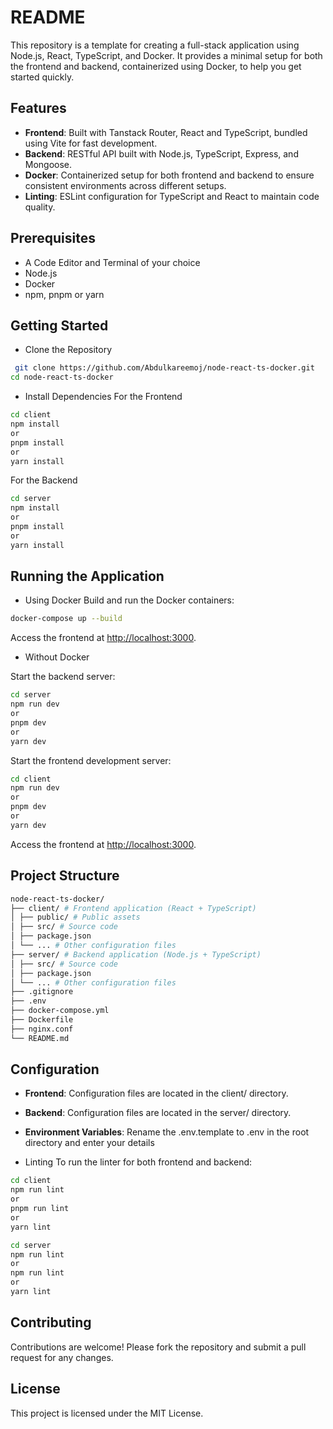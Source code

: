 # README

This repository is a template for creating a full-stack application using Node.js, React, TypeScript, and Docker. It provides a minimal setup for both the frontend and backend, containerized using Docker, to help you get started quickly.

## Features

- **Frontend**: Built with Tanstack Router, React and TypeScript, bundled using Vite for fast development.
- **Backend**: RESTful API built with Node.js, TypeScript, Express, and Mongoose.
- **Docker**: Containerized setup for both frontend and backend to ensure consistent environments across different setups.
- **Linting**: ESLint configuration for TypeScript and React to maintain code quality.

## Prerequisites

- A Code Editor and Terminal of your choice
- Node.js
- Docker
- npm, pnpm or yarn

## Getting Started

- Clone the Repository

```sh
 git clone https://github.com/Abdulkareemoj/node-react-ts-docker.git
cd node-react-ts-docker
```

- Install Dependencies
  For the Frontend

```sh
cd client
npm install
or
pnpm install
or
yarn install
```

For the Backend

```sh
cd server
npm install
or
pnpm install
or
yarn install
```

## Running the Application

- Using Docker
  Build and run the Docker containers:

```sh
docker-compose up --build
```

Access the frontend at <http://localhost:3000>.

- Without Docker

Start the backend server:

```sh
cd server
npm run dev
or
pnpm dev
or
yarn dev
```

Start the frontend development server:

```sh
cd client
npm run dev
or
pnpm dev
or
yarn dev
```

Access the frontend at <http://localhost:3000>.

## Project Structure

```sh
node-react-ts-docker/
├── client/ # Frontend application (React + TypeScript)
│ ├── public/ # Public assets
│ ├── src/ # Source code
│ ├── package.json
│ └── ... # Other configuration files
├── server/ # Backend application (Node.js + TypeScript)
│ ├── src/ # Source code
│ ├── package.json
│ └── ... # Other configuration files
├── .gitignore
├── .env
├── docker-compose.yml
├── Dockerfile
├── nginx.conf
└── README.md
```

## Configuration

- **Frontend**: Configuration files are located in the client/ directory.
- **Backend**: Configuration files are located in the server/ directory.
- **Environment Variables**:
  Rename the .env.template to .env in the root directory and enter your details

- Linting
  To run the linter for both frontend and backend:

```sh
cd client
npm run lint
or
pnpm run lint
or
yarn lint
```

```sh
cd server
npm run lint
or
npm run lint
or
yarn lint
```

## Contributing

Contributions are welcome! Please fork the repository and submit a pull request for any changes.

## License

This project is licensed under the MIT License.
